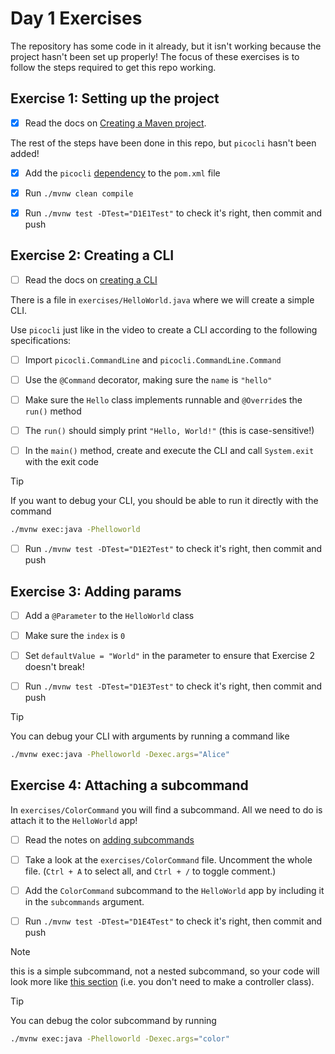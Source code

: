 # Day 1 Exercises

The repository has some code in it already, but it isn't working because the
project hasn't been set up properly! The focus of these exercises is to follow
the steps required to get this repo working.

## Exercise 1: Setting up the project

- [x] Read the docs on
      [Creating a Maven project](https://tech-docs.corndel.com/java/creating-projects.html).

The rest of the steps have been done in this repo, but `picocli` hasn't been
added!

- [x] Add the `picocli`
      [dependency](https://tech-docs.corndel.com/java/creating-projects.html#adding-dependencies)
      to the `pom.xml` file

- [x] Run `./mvnw clean compile`

- [x] Run `./mvnw test -DTest="D1E1Test"` to check it's right, then commit and
      push

## Exercise 2: Creating a CLI

- [ ] Read the docs on
      [creating a CLI](https://tech-docs.corndel.com/java/making-a-cli.html)

There is a file in `exercises/HelloWorld.java` where we will create a simple
CLI.

Use `picocli` just like in the video to create a CLI according to the following
specifications:

- [ ] Import `picocli.CommandLine` and `picocli.CommandLine.Command`

- [ ] Use the `@Command` decorator, making sure the `name` is `"hello"`

- [ ] Make sure the `Hello` class implements runnable and `@Override`s the
      `run()` method

- [ ] The `run()` should simply print `"Hello, World!"` (this is
      case-sensitive!)

- [ ] In the `main()` method, create and execute the CLI and call `System.exit`
      with the exit code

> [!TIP]
>
> If you want to debug your CLI, you should be able to run it directly with the
> command
>
> ```bash
> ./mvnw exec:java -Phelloworld
> ```

- [ ] Run `./mvnw test -DTest="D1E2Test"` to check it's right, then commit and
      push

## Exercise 3: Adding params

- [ ] Add a `@Parameter` to the `HelloWorld` class

- [ ] Make sure the `index` is `0`

- [ ] Set `defaultValue = "World"` in the parameter to ensure that Exercise 2
      doesn't break!

- [ ] Run `./mvnw test -DTest="D1E3Test"` to check it's right, then commit and
      push

> [!TIP]
>
> You can debug your CLI with arguments by running a command like
>
> ```bash
> ./mvnw exec:java -Phelloworld -Dexec.args="Alice"
> ```

## Exercise 4: Attaching a subcommand

In `exercises/ColorCommand` you will find a subcommand. All we need to do is
attach it to the `HelloWorld` app!

- [ ] Read the notes on
      [adding subcommands](https://tech-docs.corndel.com/java/adding-subcommands.html)

- [ ] Take a look at the `exercises/ColorCommand` file. Uncomment the whole
      file. (`Ctrl + A` to select all, and `Ctrl + /` to toggle comment.)

- [ ] Add the `ColorCommand` subcommand to the `HelloWorld` app by including it
      in the `subcommands` argument.

- [ ] Run `./mvnw test -DTest="D1E4Test"` to check it's right, then commit and
      push

> [!NOTE]
>
> this is a simple subcommand, not a nested subcommand, so your code will look
> more like
> [this section](https://tech-docs.corndel.com/java/adding-subcommands.html#a-simple-subcommand)
> (i.e. you don't need to make a controller class).

> [!TIP]
>
> You can debug the color subcommand by running
>
> ```bash
> ./mvnw exec:java -Phelloworld -Dexec.args="color"
> ```
